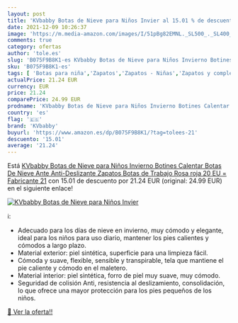 ```yaml
---
layout: post
title: 'KVbabby Botas de Nieve para Niños Invier al 15.01 % de descuento'
date: 2021-12-09 10:26:37
image: 'https://m.media-amazon.com/images/I/51pBg82EMNL._SL500_._SL400_.jpg'
comments: true
category: ofertas
author: 'tole.es'
slug: 'B075F9B8K1-es KVbabby Botas de Nieve para Niños Invierno Botines...'
sku: 'B075F9B8K1-es'
tags: [ 'Botas para niña','Zapatos','Zapatos - Niñas','Zapatos y complementos','botines','kvbabby','zapatos', ]
actualPrice: 21.24 EUR
currency: EUR
price: 21.24
comparePrice: 24.99 EUR
prodname: 'KVbabby Botas de Nieve para Niños Invierno Botines Calentar Botas De Nieve Ante Anti-Deslizante Zapatos Botas de Trabajo Rosa roja 20 EU = Fabricante 21'
country: 'es'
flag: '🇪🇸'
brand: 'KVbabby'
buyurl: 'https://www.amazon.es/dp/B075F9B8K1/?tag=tolees-21'
descuento: '15.01'
average: '21.24'
---
```


Está [KVbabby Botas de Nieve para Niños Invierno Botines Calentar Botas De Nieve Ante Anti-Deslizante Zapatos Botas de Trabajo Rosa roja 20 EU = Fabricante 21](https://www.amazon.es/dp/B075F9B8K1/?tag=tolees-21) con 15.01 de descuento por 21.24 EUR (original: 24.99 EUR) en el siguiente enlace!

[![KVbabby Botas de Nieve para Niños Invier](https://m.media-amazon.com/images/I/51pBg82EMNL._SL500_._SL400_.jpg)](https://www.amazon.es/dp/B075F9B8K1/?tag=tolees-21)

ℹ️:

- Adecuado para los días de nieve en invierno, muy cómodo y elegante, ideal para los niños para uso diario, mantener los pies calientes y cómodos a largo plazo.
- Material exterior: piel sintética, superficie para una limpieza fácil.
- Cómoda y suave, flexible, sensible y transpirable, tela que mantiene el pie caliente y cómodo en el maletero.
- Material interior: piel sintética, forro de piel muy suave, muy cómodo.
- Seguridad de colisión Anti, resistencia al deslizamiento, consolidación, lo que ofrece una mayor protección para los pies pequeños de los niños.

[🛒 Ver la oferta!!](https://www.amazon.es/dp/B075F9B8K1/?tag=tolees-21)
